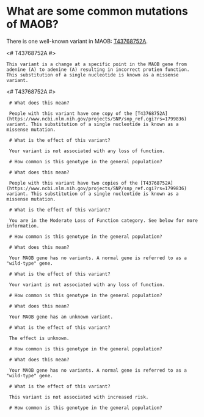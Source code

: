 <GeneAnalysis gene="MAOB" interval="NC_000023.11:g.43766610_43882475"> 

# What are some common mutations of MAOB?
 
There is one well-known variant in MAOB: [T43768752A](https://www.ncbi.nlm.nih.gov/projects/SNP/snp_ref.cgi?rs=1799836).

<# T43768752A #>
 <Variant hgvs="NC_000023.11:g.43768752T>A" name="T43768752A"> 

    This variant is a change at a specific point in the MAOB gene from adenine (A) to adenine (A) resulting in incorrect protien function. This substitution of a single nucleotide is known as a missense variant.
 
</Variant>

<# T43768752A #>
 <Genotype hgvs="NC_000023.11:g.[43768752T>A];[43768752=]" name="T43768752A"> 

     # What does this mean?
 
     People with this variant have one copy of the [T43768752A](https://www.ncbi.nlm.nih.gov/projects/SNP/snp_ref.cgi?rs=1799836) variant. This substitution of a single nucleotide is known as a missense mutation.

     # What is the effect of this variant?

     Your variant is not associated with any loss of function.

     # How common is this genotype in the general population?

 <piechart percentage=49.4 />
 </Genotype>
 <Genotype hgvs="NC_000023.11:g.[43768752T>A];[43768752T>A]" name="T43768752A"> 
 
     # What does this mean?

     People with this variant have two copies of the [T43768752A](https://www.ncbi.nlm.nih.gov/projects/SNP/snp_ref.cgi?rs=1799836) variant. This substitution of a single nucleotide is known as a missense mutation.

     # What is the effect of this variant?

     You are in the Moderate Loss of Function category. See below for more information.

     # How common is this genotype in the general population?

 <piechart percentage=16 />
 </Genotype>
 <Genotype hgvs="NC_000023.11:g.[43768752=];[43768752=]" name="T43768752A"> 
 
     # What does this mean?

     Your MAOB gene has no variants. A normal gene is referred to as a "wild-type" gene.

     # What is the effect of this variant?

     Your variant is not associated with any loss of function.

     # How common is this genotype in the general population?

 <piechart percentage=34.6 />
 </Genotype>
 <Genotype hgvs="unknown"> 
 
     # What does this mean?

     Your MAOB gene has an unknown variant.

     # What is the effect of this variant?

     The effect is unknown.

     # How common is this genotype in the general population?

 <piechart percentage= />
 </Genotype>
 <Genotype hgvs="wildtype">
 
     # What does this mean?

     Your MAOB gene has no variants. A normal gene is referred to as a "wild-type" gene.

     # What is the effect of this variant?

     This variant is not associated with increased risk.

     # How common is this genotype in the general population?

 <piechart percentage= />
 </Genotype>
</GeneAnalysis>
